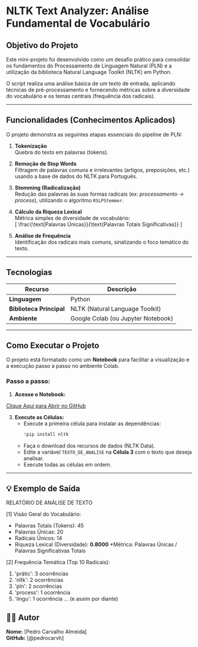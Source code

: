 # NLTK Text Analyzer: Análise Fundamental de Vocabulário

## Objetivo do Projeto

Este mini-projeto foi desenvolvido como um desafio prático para consolidar os fundamentos do Processamento de Linguagem Natural (PLN) e a utilização da biblioteca Natural Language Toolkit (NLTK) em Python.

O script realiza uma análise básica de um texto de entrada, aplicando técnicas de pré-processamento e fornecendo métricas sobre a diversidade do vocabulário e os temas centrais (frequência dos radicais).

---

## Funcionalidades (Conhecimentos Aplicados)
O projeto demonstra as seguintes etapas essenciais do pipeline de PLN:

1. **Tokenização**  
   Quebra do texto em palavras (tokens).

2. **Remoção de Stop Words**  
   Filtragem de palavras comuns e irrelevantes (artigos, preposições, etc.) usando a base de dados do NLTK para Português.

3. **Stemming (Radicalização)**  
   Redução das palavras às suas formas radicais (ex: *processamento → process*), utilizando o algoritmo `RSLPStemmer`.

4. **Cálculo da Riqueza Lexical**  
   Métrica simples de diversidade de vocabulário:  
   \[
   \frac{\text{Palavras Únicas}}{\text{Palavras Totais Significativas}}
   \]

5. **Análise de Frequência**  
   Identificação dos radicais mais comuns, sinalizando o foco temático do texto.

---

## Tecnologias

| Recurso | Descrição |
|----------|------------|
| **Linguagem** | Python |
| **Biblioteca Principal** | NLTK (Natural Language Toolkit) |
| **Ambiente** | Google Colab (ou Jupyter Notebook) |

---

## Como Executar o Projeto

O projeto está formatado como um **Notebook** para facilitar a visualização e a execução passo a passo no ambiente Colab.

### Passo a passo:
1. **Acesse o Notebook:**  

  [Clique Aqui para Abrir no GitHub](https://github.com/pedrocarvh/Text-Preprocessing-NLTK/blob/main/NLTK_Text_Analyzer.ipynb)

3. **Execute as Células:**
   - Execute a primeira célula para instalar as dependências:  
     ```python
     !pip install nltk
     ```
   - Faça o download dos recursos de dados (NLTK Data).  
   - Edite a variável `TEXTO_DE_ANALISE` na **Célula 3** com o texto que deseja analisar.  
   - Execute todas as células em ordem.

---

## 💡 Exemplo de Saída
RELATÓRIO DE ANÁLISE DE TEXTO     

[1] Visão Geral do Vocabulário:
 - Palavras Totais (Tokens): 45
 - Palavras Únicas: 20
 - Radicais Únicos: 14
 - Riqueza Lexical (Diversidade): **0.8000**
   *Métrica: Palavras Únicas / Palavras Significativas Totais

[2] Frequência Temática (Top 10 Radicais):
 1. 'prátic': 3 ocorrências
 2. 'nltk': 2 ocorrências
 3. 'pln': 2 ocorrências
 4. 'process': 1 ocorrência
 5. 'lingu': 1 ocorrência
... (e assim por diante)


## 🧑‍💻 Autor
**Nome:** [Pedro Carvalho Almeida]  
**GitHub:** [@pedrocarvh]
